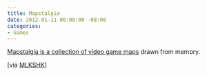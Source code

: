 ```yaml
---
title: Mapstalgia
date: 2012-01-11 00:00:00 -08:00
categories:
- Games
---
```


<p><a href="http://mapstalgia.tumblr.com/">Mapstalgia is a collection of video game maps</a> drawn from memory.</p>

<p>[via <a href="http://mlkshk.com/p/BC8Z">MLKSHK</a>]</p>
